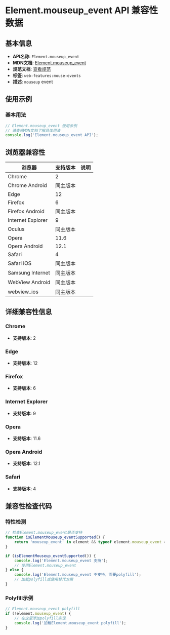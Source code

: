 # Element.mouseup_event API 兼容性数据

## 基本信息

- **API名称**: `Element.mouseup_event`
- **MDN文档**: [Element.mouseup_event](https://developer.mozilla.org/docs/Web/API/Element/mouseup_event)
- **规范文档**: [查看规范](https://w3c.github.io/uievents/#event-type-mouseup,https://html.spec.whatwg.org/multipage/webappapis.html#handler-onmouseup)
- **标签**: `web-features:mouse-events`
- **描述**: `mouseup` event

## 使用示例

### 基本用法

```javascript
// Element.mouseup_event 使用示例
// 请查阅MDN文档了解具体用法
console.log('Element.mouseup_event API');
```

## 浏览器兼容性

| 浏览器 | 支持版本 | 说明 |
|--------|----------|------|
| Chrome | 2 |  |
| Chrome Android | 同主版本 |  |
| Edge | 12 |  |
| Firefox | 6 |  |
| Firefox Android | 同主版本 |  |
| Internet Explorer | 9 |  |
| Oculus | 同主版本 |  |
| Opera | 11.6 |  |
| Opera Android | 12.1 |  |
| Safari | 4 |  |
| Safari iOS | 同主版本 |  |
| Samsung Internet | 同主版本 |  |
| WebView Android | 同主版本 |  |
| webview_ios | 同主版本 |  |

## 详细兼容性信息

### Chrome

- **支持版本**: 2

### Edge

- **支持版本**: 12

### Firefox

- **支持版本**: 6

### Internet Explorer

- **支持版本**: 9

### Opera

- **支持版本**: 11.6

### Opera Android

- **支持版本**: 12.1

### Safari

- **支持版本**: 4

## 兼容性检查代码

### 特性检测

```javascript
// 检查Element.mouseup_event是否支持
function isElementMouseup_eventSupported() {
    return 'mouseup_event' in element && typeof element.mouseup_event === 'function';
}

if (isElementMouseup_eventSupported()) {
    console.log('Element.mouseup_event 支持');
    // 使用Element.mouseup_event
} else {
    console.log('Element.mouseup_event 不支持，需要polyfill');
    // 加载polyfill或使用替代方案
}
```

### Polyfill示例

```javascript
// Element.mouseup_event polyfill
if (!element.mouseup_event) {
    // 在这里添加polyfill实现
    console.log('加载Element.mouseup_event polyfill');
}
```

